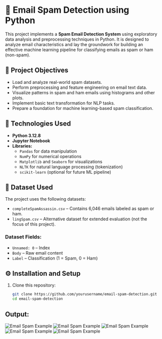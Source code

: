 # 📧 Email Spam Detection using Python

This project implements a **Spam Email Detection System** using exploratory data analysis and preprocessing techniques in Python. It is designed to analyze email characteristics and lay the groundwork for building an effective machine learning pipeline for classifying emails as spam or ham (non-spam).

## 📌 Project Objectives

- Load and analyze real-world spam datasets.
- Perform preprocessing and feature engineering on email text data.
- Visualize patterns in spam and ham emails using histograms and other plots.
- Implement basic text transformation for NLP tasks.
- Prepare a foundation for machine learning-based spam classification.

## 🧰 Technologies Used

- **Python 3.12.8**
- **Jupyter Notebook**
- **Libraries:**
  - `Pandas` for data manipulation
  - `NumPy` for numerical operations
  - `Matplotlib` and `Seaborn` for visualizations
  - `NLTK` for natural language processing (tokenization)
  - `scikit-learn` (optional for future ML pipeline)

## 📁 Dataset Used

The project uses the following datasets:
- `completeSpamAssassin.csv` – Contains 6,046 emails labeled as spam or ham.
- `lingSpam.csv` – Alternative dataset for extended evaluation (not the focus of this project).

### Dataset Fields:
- `Unnamed: 0` – Index
- `Body` – Raw email content
- `Label` – Classification (1 = Spam, 0 = Ham)

## ⚙️ Installation and Setup

1. Clone this repository:
   ```bash
   git clone https://github.com/yourusername/email-spam-detection.git
   cd email-spam-detection
## Output:
![Email Spam Example](figures/r1.png)
![Email Spam Example](figures/r2.png)
![Email Spam Example](figures/r3.png)
![Email Spam Example](figures/r4.png)
![Email Spam Example](figures/r5.png)






